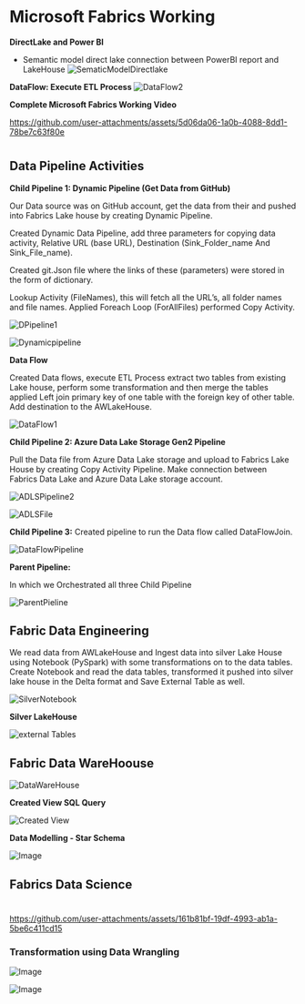 # Microsoft Fabrics Working

**DirectLake and Power BI**
- Semantic model direct lake connection between PowerBI report and LakeHouse
![SematicModelDirectlake](https://github.com/user-attachments/assets/e56093f3-5ae3-43f5-97ab-a12553e42670)

**DataFlow: Execute ETL Process**
![DataFlow2](https://github.com/user-attachments/assets/ae62d351-6193-45d7-9b79-32900d91335b)

**Complete Microsoft Fabrics Working Video**

https://github.com/user-attachments/assets/5d06da06-1a0b-4088-8dd1-78be7c63f80e
#

## Data Pipeline Activities

**Child Pipeline 1: Dynamic Pipeline (Get Data from GitHub)**

Our Data source was on GitHub account, get the data from their and pushed into Fabrics Lake house by creating Dynamic Pipeline. 

Created Dynamic Data Pipeline, add three parameters for copying data activity, Relative URL (base URL), Destination (Sink_Folder_name And Sink_File_name).

Created git.Json file where the links of these (parameters) were stored in the form of dictionary.

Lookup Activity (FileNames), this will fetch all the URL’s, all folder names and file names. Applied Foreach Loop (ForAllFiles) performed Copy Activity.

![DPipeline1](https://github.com/user-attachments/assets/ee683d47-2ff0-4d4a-bcf3-f111a3b5f6a9)

![Dynamicpipeline](https://github.com/user-attachments/assets/e4a677ff-9705-4638-8ec2-b5252bdc8e07)

**Data Flow**

Created Data flows, execute ETL Process extract two tables from existing Lake house, perform some transformation and then merge the tables applied Left join primary key of one table with the foreign key of other table. Add destination to the AWLakeHouse.

![DataFlow1](https://github.com/user-attachments/assets/f99c7790-d02b-48fb-8e01-749a6f77eb0d)

**Child Pipeline 2: Azure Data Lake Storage Gen2 Pipeline**

Pull the Data file from Azure Data Lake storage and upload to Fabrics Lake House by creating Copy Activity Pipeline. Make connection between Fabrics Data Lake and Azure Data Lake storage account.

![ADLSPipeline2](https://github.com/user-attachments/assets/11fcaf5f-2622-4be0-a221-e96233e0ce98)

![ADLSFile](https://github.com/user-attachments/assets/eb2d0fa0-2592-4ea2-a321-90fd96be4707)

**Child Pipeline 3:** Created pipeline to run the Data flow called DataFlowJoin.

![DataFlowPipeline](https://github.com/user-attachments/assets/5a489fe7-0914-4540-9414-393e8b526134)

**Parent Pipeline:**

In which we Orchestrated all three Child Pipeline

![ParentPieline](https://github.com/user-attachments/assets/645d7b69-e963-4269-a7b4-f994f717979a)

## Fabric Data Engineering

We read data from AWLakeHouse and Ingest data into silver Lake House using Notebook (PySpark) with some transformations on to the data tables. Create Notebook and read the data tables, transformed it pushed into silver lake house in the Delta format and Save External Table as well.

![SilverNotebook](https://github.com/user-attachments/assets/da48d21c-537b-46d4-bd41-3cad4aee0120)

**Silver LakeHouse**

![external Tables](https://github.com/user-attachments/assets/a3727ffe-f91a-4e3e-9fa4-ce356fff332a)

## Fabric Data WareHoouse

![DataWareHouse](https://github.com/user-attachments/assets/e8211f46-dbcd-473e-8389-efd8fb1e9f4c)

**Created View SQL Query**

![Created View](https://github.com/user-attachments/assets/fae95c7e-2aa6-4924-8fc6-fc53970e62e7)

**Data Modelling - Star Schema**

![Image](https://github.com/user-attachments/assets/b57a50ed-cfde-47b2-bc67-f976fb1985c2)

## Fabrics Data Science

#

https://github.com/user-attachments/assets/161b81bf-19df-4993-ab1a-5be6c411cd15

### Transformation using Data Wrangling

![Image](https://github.com/user-attachments/assets/596a8983-888b-48b1-bf61-e0d5017ea619)

![Image](https://github.com/user-attachments/assets/73912235-1131-4d03-ac94-725b12481d70)



